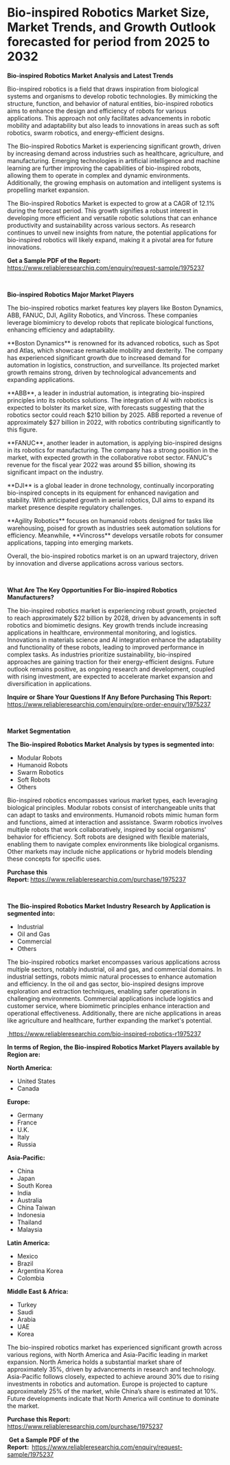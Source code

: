 <p><h1>Bio-inspired Robotics Market Size, Market Trends, and Growth Outlook forecasted for period from 2025 to 2032</h1></p><p><strong>Bio-inspired Robotics Market Analysis and Latest Trends</strong></p>
<p><p>Bio-inspired robotics is a field that draws inspiration from biological systems and organisms to develop robotic technologies. By mimicking the structure, function, and behavior of natural entities, bio-inspired robotics aims to enhance the design and efficiency of robots for various applications. This approach not only facilitates advancements in robotic mobility and adaptability but also leads to innovations in areas such as soft robotics, swarm robotics, and energy-efficient designs.</p><p>The Bio-inspired Robotics Market is experiencing significant growth, driven by increasing demand across industries such as healthcare, agriculture, and manufacturing. Emerging technologies in artificial intelligence and machine learning are further improving the capabilities of bio-inspired robots, allowing them to operate in complex and dynamic environments. Additionally, the growing emphasis on automation and intelligent systems is propelling market expansion.</p><p>The Bio-inspired Robotics Market is expected to grow at a CAGR of 12.1% during the forecast period. This growth signifies a robust interest in developing more efficient and versatile robotic solutions that can enhance productivity and sustainability across various sectors. As research continues to unveil new insights from nature, the potential applications for bio-inspired robotics will likely expand, making it a pivotal area for future innovations.</p></p>
<p><strong>Get a Sample PDF of the Report:&nbsp;</strong> <a href="https://www.reliableresearchiq.com/enquiry/request-sample/1975237?utm_campaign=2336&utm_medium=2&utm_source=Github&utm_content=ia&utm_term=12042025&utm_id=bio-inspired-robotics">https://www.reliableresearchiq.com/enquiry/request-sample/1975237</a></p>
<p>&nbsp;</p>
<p><strong>Bio-inspired Robotics Major Market Players</strong></p>
<p><p>The bio-inspired robotics market features key players like Boston Dynamics, ABB, FANUC, DJI, Agility Robotics, and Vincross. These companies leverage biomimicry to develop robots that replicate biological functions, enhancing efficiency and adaptability.</p><p>**Boston Dynamics** is renowned for its advanced robotics, such as Spot and Atlas, which showcase remarkable mobility and dexterity. The company has experienced significant growth due to increased demand for automation in logistics, construction, and surveillance. Its projected market growth remains strong, driven by technological advancements and expanding applications.</p><p>**ABB**, a leader in industrial automation, is integrating bio-inspired principles into its robotics solutions. The integration of AI with robotics is expected to bolster its market size, with forecasts suggesting that the robotics sector could reach $210 billion by 2025. ABB reported a revenue of approximately $27 billion in 2022, with robotics contributing significantly to this figure.</p><p>**FANUC**, another leader in automation, is applying bio-inspired designs in its robotics for manufacturing. The company has a strong position in the market, with expected growth in the collaborative robot sector. FANUC's revenue for the fiscal year 2022 was around $5 billion, showing its significant impact on the industry.</p><p>**DJI** is a global leader in drone technology, continually incorporating bio-inspired concepts in its equipment for enhanced navigation and stability. With anticipated growth in aerial robotics, DJI aims to expand its market presence despite regulatory challenges.</p><p>**Agility Robotics** focuses on humanoid robots designed for tasks like warehousing, poised for growth as industries seek automation solutions for efficiency. Meanwhile, **Vincross** develops versatile robots for consumer applications, tapping into emerging markets.</p><p>Overall, the bio-inspired robotics market is on an upward trajectory, driven by innovation and diverse applications across various sectors.</p></p>
<p>&nbsp;</p>
<p><strong>What Are The Key Opportunities For Bio-inspired Robotics Manufacturers?</strong></p>
<p><p>The bio-inspired robotics market is experiencing robust growth, projected to reach approximately $22 billion by 2028, driven by advancements in soft robotics and biomimetic designs. Key growth trends include increasing applications in healthcare, environmental monitoring, and logistics. Innovations in materials science and AI integration enhance the adaptability and functionality of these robots, leading to improved performance in complex tasks. As industries prioritize sustainability, bio-inspired approaches are gaining traction for their energy-efficient designs. Future outlook remains positive, as ongoing research and development, coupled with rising investment, are expected to accelerate market expansion and diversification in applications.</p></p>
<p><strong>Inquire or Share Your Questions If Any Before Purchasing This Report:</strong> <a href="https://www.reliableresearchiq.com/enquiry/pre-order-enquiry/1975237?utm_campaign=2336&utm_medium=2&utm_source=Github&utm_content=ia&utm_term=12042025&utm_id=bio-inspired-robotics">https://www.reliableresearchiq.com/enquiry/pre-order-enquiry/1975237</a></p>
<p>&nbsp;</p>
<p><strong>Market Segmentation</strong></p>
<p><strong>The Bio-inspired Robotics Market Analysis by types is segmented into:</strong></p>
<p><ul><li>Modular Robots</li><li>Humanoid Robots</li><li>Swarm Robotics</li><li>Soft Robots</li><li>Others</li></ul></p>
<p><p>Bio-inspired robotics encompasses various market types, each leveraging biological principles. Modular robots consist of interchangeable units that can adapt to tasks and environments. Humanoid robots mimic human form and functions, aimed at interaction and assistance. Swarm robotics involves multiple robots that work collaboratively, inspired by social organisms' behavior for efficiency. Soft robots are designed with flexible materials, enabling them to navigate complex environments like biological organisms. Other markets may include niche applications or hybrid models blending these concepts for specific uses.</p></p>
<p><strong>Purchase this Report:&nbsp;</strong><a href="https://www.reliableresearchiq.com/purchase/1975237?utm_campaign=2336&utm_medium=2&utm_source=Github&utm_content=ia&utm_term=12042025&utm_id=bio-inspired-robotics">https://www.reliableresearchiq.com/purchase/1975237</a></p>
<p>&nbsp;</p>
<p><strong>The Bio-inspired Robotics Market Industry Research by Application is segmented into:</strong></p>
<p><ul><li>Industrial</li><li>Oil and Gas</li><li>Commercial</li><li>Others</li></ul></p>
<p><p>The bio-inspired robotics market encompasses various applications across multiple sectors, notably industrial, oil and gas, and commercial domains. In industrial settings, robots mimic natural processes to enhance automation and efficiency. In the oil and gas sector, bio-inspired designs improve exploration and extraction techniques, enabling safer operations in challenging environments. Commercial applications include logistics and customer service, where biomimetic principles enhance interaction and operational effectiveness. Additionally, there are niche applications in areas like agriculture and healthcare, further expanding the market's potential.</p></p>
<p><a href="https://www.reliableresearchiq.com/bio-inspired-robotics-r1975237?utm_campaign=2336&utm_medium=2&utm_source=Github&utm_content=ia&utm_term=12042025&utm_id=bio-inspired-robotics">&nbsp;https://www.reliableresearchiq.com/bio-inspired-robotics-r1975237</a></p>
<p><strong>In terms of Region, the Bio-inspired Robotics Market Players available by Region are:</strong></p>
<p>
    <p> <strong> North America: </strong>
        <ul>
            <li>United States</li>
            <li>Canada</li>
        </ul>
        </p> 
    <p> <strong> Europe: </strong>
        <ul>
            <li>Germany</li>
            <li>France</li>
            <li>U.K.</li>
            <li>Italy</li>
            <li>Russia</li>
        </ul>
        </p> 
    <p> <strong> Asia-Pacific: </strong>
        <ul>
            <li>China</li>
            <li>Japan</li>
            <li>South Korea</li>
            <li>India</li>
            <li>Australia</li>
            <li>China Taiwan</li>
            <li>Indonesia</li>
            <li>Thailand</li>
            <li>Malaysia</li>
        </ul>
        </p> 
    <p> <strong> Latin America: </strong>
        <ul>
            <li>Mexico</li>
            <li>Brazil</li>
            <li>Argentina Korea</li>
            <li>Colombia</li>
        </ul>
        </p> 
    <p> <strong> Middle East & Africa: </strong>
        <ul>
            <li>Turkey</li>
            <li>Saudi</li>
            <li>Arabia</li>
            <li>UAE</li>
            <li>Korea</li>
        </ul>
    </p>
    </p>
<p><p>The bio-inspired robotics market has experienced significant growth across various regions, with North America and Asia-Pacific leading in market expansion. North America holds a substantial market share of approximately 35%, driven by advancements in research and technology. Asia-Pacific follows closely, expected to achieve around 30% due to rising investments in robotics and automation. Europe is projected to capture approximately 25% of the market, while China’s share is estimated at 10%. Future developments indicate that North America will continue to dominate the market.</p></p>
<p><strong>Purchase this Report: </strong><a href="https://www.reliableresearchiq.com/purchase/1975237?utm_campaign=2336&utm_medium=2&utm_source=Github&utm_content=ia&utm_term=12042025&utm_id=bio-inspired-robotics">https://www.reliableresearchiq.com/purchase/1975237</a></p>
<p>&nbsp;<strong>Get a Sample PDF of the Report:&nbsp;&nbsp;</strong><a href="https://www.reliableresearchiq.com/enquiry/request-sample/1975237?utm_campaign=2336&utm_medium=2&utm_source=Github&utm_content=ia&utm_term=12042025&utm_id=bio-inspired-robotics">https://www.reliableresearchiq.com/enquiry/request-sample/1975237</a></p>
<p><strong></strong></p>
<p><p></p><p></p><p></p></p>